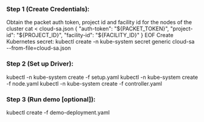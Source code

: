 ### Step 1 (Create Credentials):

Obtain the packet auth token, project id and facility id for the nodes of the cluster
cat <<EOF > cloud-sa.json
{
   "auth-token": "${PACKET_TOKEN}",
   "project-id": "${PROJECT_ID}",
   "facility-id": "${FACILITY_ID}"
}
EOF
Create Kubernetes secret:
    kubectl create -n kube-system secret generic cloud-sa --from-file=cloud-sa.json


### Step 2 (Set up Driver):
kubectl -n kube-system create -f setup.yaml
kubectl -n kube-system create -f node.yaml
kubectl -n kube-system create -f controller.yaml

### Step 3 (Run demo [optional]):
kubectl create -f demo-deployment.yaml